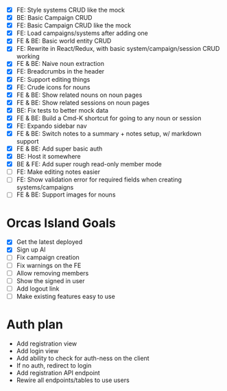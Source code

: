 - [x] FE: Style systems CRUD like the mock
- [x] BE: Basic Campaign CRUD
- [x] FE: Basic Campaign CRUD like the mock
- [x] FE: Load campaigns/systems after adding one
- [x] FE & BE: Basic world entity CRUD
- [x] FE: Rewrite in React/Redux, with basic system/campaign/session CRUD working
- [x] FE & BE: Naive noun extraction
- [x] FE: Breadcrumbs in the header
- [x] FE: Support editing things
- [x] FE: Crude icons for nouns
- [x] FE & BE: Show related nouns on noun pages
- [x] FE & BE: Show related sessions on noun pages
- [x] BE: Fix tests to better mock data
- [x] FE & BE: Build a Cmd-K shortcut for going to any noun or session
- [x] FE: Expando sidebar nav
- [x] FE & BE: Switch notes to a summary + notes setup, w/ markdown support
- [x] FE & BE: Add super basic auth
- [x] BE: Host it somewhere
- [x] BE & FE: Add super rough read-only member mode
- [ ] FE: Make editing notes easier
- [ ] FE: Show validation error for required fields when creating systems/campaigns
- [ ] FE & BE: Support images for nouns

# Orcas Island Goals
- [x] Get the latest deployed
- [x] Sign up Al
- [ ] Fix campaign creation
- [ ] Fix warnings on the FE
- [ ] Allow removing members
- [ ] Show the signed in user
- [ ] Add logout link
- [ ] Make existing features easy to use

# Auth plan

- Add registration view
- Add login view
- Add ability to check for auth-ness on the client
- If no auth, redirect to login
- Add registration API endpoint
- Rewire all endpoints/tables to use users
